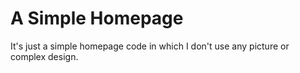 # A Simple Homepage
It's just a simple homepage code in which I don't use any picture or complex design.
